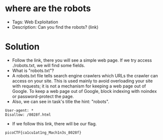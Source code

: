 # where are the robots
- Tags: Web Exploitation
- Description: Can you find the robots? (link)

# Solution
- Follow the link, there you will see a simple web page. If we try access ./robots.txt, we will find some fields.
- What is "robots.txt"?
- A robots.txt file tells search engine crawlers which URLs the crawler can access on your site. This is used mainly to avoid overloading your site with requests; it is not a mechanism for keeping a web page out of Google. To keep a web page out of Google, block indexing with noindex or password-protect the page.
- Also, we can see in task's title the hint: "robots".

```
User-agent: *
Disallow: /8028f.html
```

- If we follow this link, there will be our flag.

```
picoCTF{ca1cu1at1ng_Mach1n3s_8028f}
```
